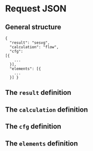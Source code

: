 # Request JSON

## General structure

<code>{</code><br />
<code>&nbsp;&nbsp;"result": "sesvg",</code><br />
<code>&nbsp;&nbsp;"calculation": "flow",</code><br />
<code>&nbsp;&nbsp;"cfg": [{</code><br />
<code>&nbsp;&nbsp;&nbsp;&nbsp;...</code><br />
<code>&nbsp;&nbsp;}],</code><br />
<code>&nbsp;&nbsp;"elements": [{</code><br />
<code>&nbsp;&nbsp;&nbsp;&nbsp;...</code><br />
<code>&nbsp;&nbsp;}]
}</code>

## The <code>result</code> definition

## The <code>calculation</code> definition

## The <code>cfg</code> definition

## The <code>elements</code> definition

